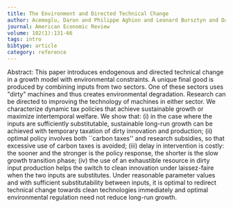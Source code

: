 ```yaml
---
title: The Environment and Directed Technical Change
author: Acemoglu, Daron and Philippe Aghion and Leonard Bursztyn and David Hemous
journal: American Economic Review
volume: 102(1):131-66
tags: intro
bibtype: article
category: reference
---
```

Abstract: This paper introduces endogenous and directed technical change in a growth model with environmental constraints. A unique final good is produced by combining inputs from two sectors. One of these sectors uses "dirty" machines and thus creates environmental degradation. Research can be directed to improving the technology of machines in either sector. We characterize dynamic tax policies that achieve sustainable growth or maximize intertemporal welfare. We show that: (i) in the case where the inputs are sufficiently substitutable, sustainable long-run growth can be achieved with temporary taxation of dirty innovation and production; (ii) optimal policy involves both ``carbon taxes'' and research subsidies, so that excessive use of carbon taxes is avoided; (iii) delay in intervention is costly: the sooner and the stronger is the policy response, the shorter is the slow growth transition phase; (iv) the use of an exhaustible resource in dirty input production helps the switch to clean innovation under laissez-faire when the two inputs are substitutes. Under reasonable parameter values and with sufficient substitutability between inputs, it is optimal to redirect technical change towards clean technologies immediately and optimal environmental regulation need not reduce long-run growth.

